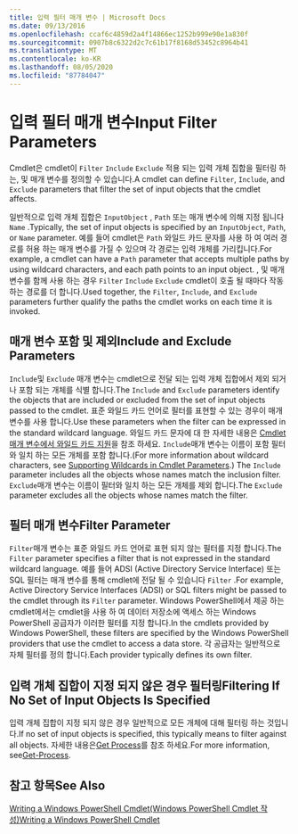 ```yaml
---
title: 입력 필터 매개 변수 | Microsoft Docs
ms.date: 09/13/2016
ms.openlocfilehash: ccaf6c4859d2a4f14866ec1252b999e90e1a830f
ms.sourcegitcommit: 0907b8c6322d2c7c61b17f8168d53452c8964b41
ms.translationtype: MT
ms.contentlocale: ko-KR
ms.lasthandoff: 08/05/2020
ms.locfileid: "87784047"
---
```

# <a name="input-filter-parameters"></a><span data-ttu-id="36250-102">입력 필터 매개 변수</span><span class="sxs-lookup"><span data-stu-id="36250-102">Input Filter Parameters</span></span>

<span data-ttu-id="36250-103">Cmdlet은 cmdlet이 `Filter` `Include` `Exclude` 적용 되는 입력 개체 집합을 필터링 하는, 및 매개 변수를 정의할 수 있습니다.</span><span class="sxs-lookup"><span data-stu-id="36250-103">A cmdlet can define `Filter`, `Include`, and `Exclude` parameters that filter the set of input objects that the cmdlet affects.</span></span>

<span data-ttu-id="36250-104">일반적으로 입력 개체 집합은 `InputObject` , `Path` 또는 매개 변수에 의해 지정 됩니다 `Name` .</span><span class="sxs-lookup"><span data-stu-id="36250-104">Typically, the set of input objects is specified by an `InputObject`, `Path`, or `Name` parameter.</span></span> <span data-ttu-id="36250-105">예를 들어 cmdlet은 `Path` 와일드 카드 문자를 사용 하 여 여러 경로를 허용 하는 매개 변수를 가질 수 있으며 각 경로는 입력 개체를 가리킵니다.</span><span class="sxs-lookup"><span data-stu-id="36250-105">For example, a cmdlet can have a `Path` parameter that accepts multiple paths by using wildcard characters, and each path points to an input object.</span></span> <span data-ttu-id="36250-106">, 및 매개 변수를 함께 사용 하는 경우 `Filter` `Include` `Exclude` cmdlet이 호출 될 때마다 작동 하는 경로를 더 합니다.</span><span class="sxs-lookup"><span data-stu-id="36250-106">Used together, the `Filter`, `Include`, and `Exclude` parameters further qualify the paths the cmdlet works on each time it is invoked.</span></span>

## <a name="include-and-exclude-parameters"></a><span data-ttu-id="36250-107">매개 변수 포함 및 제외</span><span class="sxs-lookup"><span data-stu-id="36250-107">Include and Exclude Parameters</span></span>

<span data-ttu-id="36250-108">`Include`및 `Exclude` 매개 변수는 cmdlet으로 전달 되는 입력 개체 집합에서 제외 되거나 포함 되는 개체를 식별 합니다.</span><span class="sxs-lookup"><span data-stu-id="36250-108">The `Include` and `Exclude` parameters identify the objects that are included or excluded from the set of input objects passed to the cmdlet.</span></span> <span data-ttu-id="36250-109">표준 와일드 카드 언어로 필터를 표현할 수 있는 경우이 매개 변수를 사용 합니다.</span><span class="sxs-lookup"><span data-stu-id="36250-109">Use these parameters when the filter can be expressed in the standard wildcard language.</span></span> <span data-ttu-id="36250-110">와일드 카드 문자에 대 한 자세한 내용은 [Cmdlet 매개 변수에서 와일드 카드 지원](./supporting-wildcard-characters-in-cmdlet-parameters.md)을 참조 하세요. `Include`매개 변수는 이름이 포함 필터와 일치 하는 모든 개체를 포함 합니다.</span><span class="sxs-lookup"><span data-stu-id="36250-110">(For more information about wildcard characters, see [Supporting Wildcards in Cmdlet Parameters](./supporting-wildcard-characters-in-cmdlet-parameters.md).) The `Include` parameter includes all the objects whose names match the inclusion filter.</span></span> <span data-ttu-id="36250-111">`Exclude`매개 변수는 이름이 필터와 일치 하는 모든 개체를 제외 합니다.</span><span class="sxs-lookup"><span data-stu-id="36250-111">The `Exclude` parameter excludes all the objects whose names match the filter.</span></span>

## <a name="filter-parameter"></a><span data-ttu-id="36250-112">필터 매개 변수</span><span class="sxs-lookup"><span data-stu-id="36250-112">Filter Parameter</span></span>

<span data-ttu-id="36250-113">`Filter`매개 변수는 표준 와일드 카드 언어로 표현 되지 않는 필터를 지정 합니다.</span><span class="sxs-lookup"><span data-stu-id="36250-113">The `Filter` parameter specifies a filter that is not expressed in the standard wildcard language.</span></span> <span data-ttu-id="36250-114">예를 들어 ADSI (Active Directory Service Interface) 또는 SQL 필터는 매개 변수를 통해 cmdlet에 전달 될 수 있습니다 `Filter` .</span><span class="sxs-lookup"><span data-stu-id="36250-114">For example, Active Directory Service Interfaces (ADSI) or SQL filters might be passed to the cmdlet through its `Filter` parameter.</span></span> <span data-ttu-id="36250-115">Windows PowerShell에서 제공 하는 cmdlet에서는 cmdlet을 사용 하 여 데이터 저장소에 액세스 하는 Windows PowerShell 공급자가 이러한 필터를 지정 합니다.</span><span class="sxs-lookup"><span data-stu-id="36250-115">In the cmdlets provided by Windows PowerShell, these filters are specified by the Windows PowerShell providers that use the cmdlet to access a data store.</span></span> <span data-ttu-id="36250-116">각 공급자는 일반적으로 자체 필터를 정의 합니다.</span><span class="sxs-lookup"><span data-stu-id="36250-116">Each provider typically defines its own filter.</span></span>

## <a name="filtering-if-no-set-of-input-objects-is-specified"></a><span data-ttu-id="36250-117">입력 개체 집합이 지정 되지 않은 경우 필터링</span><span class="sxs-lookup"><span data-stu-id="36250-117">Filtering If No Set of Input Objects Is Specified</span></span>

<span data-ttu-id="36250-118">입력 개체 집합이 지정 되지 않은 경우 일반적으로 모든 개체에 대해 필터링 하는 것입니다.</span><span class="sxs-lookup"><span data-stu-id="36250-118">If no set of input objects is specified, this typically means to filter against all objects.</span></span> <span data-ttu-id="36250-119">자세한 내용은[Get Process](/powershell/module/Microsoft.PowerShell.Management/Get-Process)를 참조 하세요.</span><span class="sxs-lookup"><span data-stu-id="36250-119">For more information, see[Get-Process](/powershell/module/Microsoft.PowerShell.Management/Get-Process).</span></span>

## <a name="see-also"></a><span data-ttu-id="36250-120">참고 항목</span><span class="sxs-lookup"><span data-stu-id="36250-120">See Also</span></span>

[<span data-ttu-id="36250-121">Writing a Windows PowerShell Cmdlet(Windows PowerShell Cmdlet 작성)</span><span class="sxs-lookup"><span data-stu-id="36250-121">Writing a Windows PowerShell Cmdlet</span></span>](./writing-a-windows-powershell-cmdlet.md)
